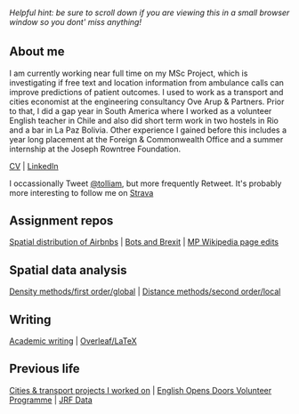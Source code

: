 ###### Helpful hint: be sure to scroll down if you are viewing this in a small browser window so you dont' miss anything!

## About me

I am currently working near full time on my MSc Project, which is investigating if free text and location information from ambulance calls can improve predictions of patient outcomes. I used to work as a transport and cities economist at the engineering consultancy Ove Arup & Partners. Prior to that, I did a gap year in South America where I worked as a volunteer English teacher in Chile and also did short term work in two hostels in Rio and a bar in La Paz Bolivia. Other experience I gained before this includes a year long placement at the Foreign & Commonwealth Office and a summer internship at the Joseph Rowntree Foundation.

[CV](https://github.com/tolliam/tolliam.github.io/blob/master/Liam%20Tollinton%2020190518x.pdf) | [LinkedIn](https://www.linkedin.com/in/liam-tollinton-17aaa932/)

I occassionally Tweet [@tolliam](https://twitter.com/tolliam), but more frequently Retweet.
It's probably more interesting to follow me on [Strava](https://www.strava.com/athletes/1072098)

## Assignment repos

[Spatial distribution of Airbnbs](https://github.com/Tolltott/Edinburgh-Airbnb)  | [Bots and Brexit](https://github.com/Tolltott/Bots-brexit)  | [MP Wikipedia page edits](https://github.com/Tolltott/MP-wiki-edits)

## Spatial data analysis

[Density methods/first order/global](density.md)  | [Distance methods/second order/local](distance.md)

## Writing

[Academic writing](academic-writing.md)  | [Overleaf/LaTeX](overleaf.md)  

## Previous life 
[Cities & transport projects I worked on](arup_projects.md)  | [English Opens Doors Volunteer Programme](http://centrodevoluntarios.cl/)   | [JRF Data](https://www.jrf.org.uk/data)
